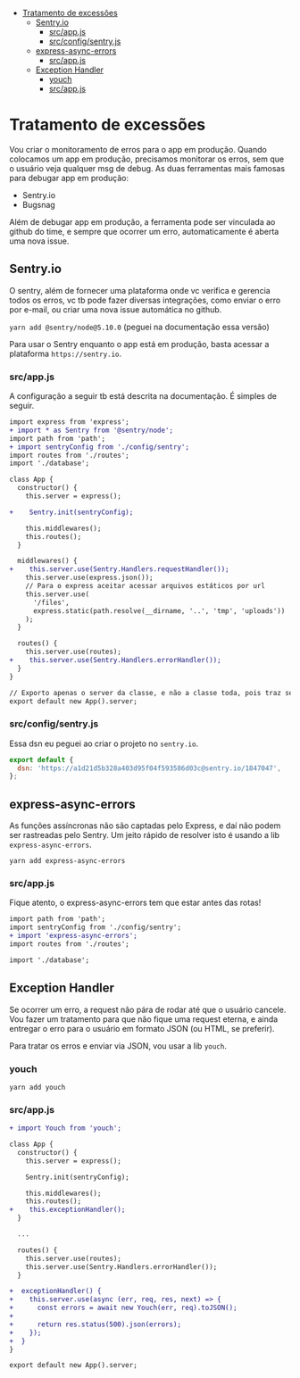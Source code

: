 <!-- TOC -->

- [Tratamento de excessões](#tratamento-de-excessões)
  - [Sentry.io](#sentryio)
    - [src/app.js](#srcappjs)
    - [src/config/sentry.js](#srcconfigsentryjs)
  - [express-async-errors](#express-async-errors)
    - [src/app.js](#srcappjs-1)
  - [Exception Handler](#exception-handler)
    - [youch](#youch)
    - [src/app.js](#srcappjs-2)

<!-- /TOC -->

# Tratamento de excessões

Vou criar o monitoramento de erros para o app em produção. Quando colocamos um
app em produção, precisamos monitorar os erros, sem que o usuário veja qualquer
msg de debug. As duas ferramentas mais famosas para debugar app em produção:

- Sentry.io
- Bugsnag

Além de debugar app em produção, a ferramenta pode ser vinculada ao github do
time, e sempre que ocorrer um erro, automaticamente é aberta uma nova issue.

## Sentry.io

O sentry, além de fornecer uma plataforma onde vc verifica e gerencia todos os
erros, vc tb pode fazer diversas integrações, como enviar o erro por e-mail, ou
criar uma nova issue automática no github.

`yarn add @sentry/node@5.10.0` (peguei na documentação essa versão)

Para usar o Sentry enquanto o app está em produção, basta acessar a plataforma
`https://sentry.io`.

### src/app.js

A configuração a seguir tb está descrita na documentação. É simples de seguir.

```diff
import express from 'express';
+ import * as Sentry from '@sentry/node';
import path from 'path';
+ import sentryConfig from './config/sentry';
import routes from './routes';
import './database';

class App {
  constructor() {
    this.server = express();

+    Sentry.init(sentryConfig);

    this.middlewares();
    this.routes();
  }

  middlewares() {
+    this.server.use(Sentry.Handlers.requestHandler());
    this.server.use(express.json());
    // Para o express aceitar acessar arquivos estáticos por url
    this.server.use(
      '/files',
      express.static(path.resolve(__dirname, '..', 'tmp', 'uploads'))
    );
  }

  routes() {
    this.server.use(routes);
+    this.server.use(Sentry.Handlers.errorHandler());
  }
}

// Exporto apenas o server da classe, e não a classe toda, pois traz segurança
export default new App().server;
```

### src/config/sentry.js

Essa dsn eu peguei ao criar o projeto no `sentry.io`.

```javascript
export default {
  dsn: 'https://a1d21d5b328a403d95f04f593586d03c@sentry.io/1847047',
};
```

## express-async-errors

As funções assíncronas não são captadas pelo Express, e daí não podem ser
rastreadas pelo Sentry. Um jeito rápido de resolver isto é usando a lib
`express-async-errors`.

`yarn add express-async-errors`

### src/app.js

Fique atento, o express-async-errors tem que estar antes das rotas!

```diff
import path from 'path';
import sentryConfig from './config/sentry';
+ import 'express-async-errors';
import routes from './routes';

import './database';
```

## Exception Handler

Se ocorrer um erro, a request não pára de rodar até que o usuário cancele. Vou
fazer um tratamento para que não fique uma request eterna, e ainda entregar o
erro para o usuário em formato JSON (ou HTML, se preferir).

Para tratar os erros e enviar via JSON, vou usar a lib `youch`.

### youch

`yarn add youch`

### src/app.js

```diff
+ import Youch from 'youch';

class App {
  constructor() {
    this.server = express();

    Sentry.init(sentryConfig);

    this.middlewares();
    this.routes();
+    this.exceptionHandler();
  }

  ...

  routes() {
    this.server.use(routes);
    this.server.use(Sentry.Handlers.errorHandler());
  }

+  exceptionHandler() {
+    this.server.use(async (err, req, res, next) => {
+      const errors = await new Youch(err, req).toJSON();
+
+      return res.status(500).json(errors);
+    });
+  }
}

export default new App().server;
```
